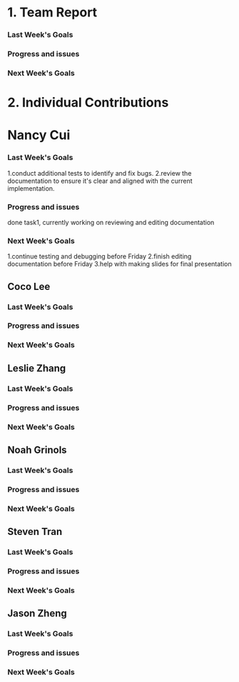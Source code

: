 # 1. Team Report
<status update for TA here>

<agenda for team meeting here>

### Last Week's Goals

### Progress and issues

### Next Week's Goals

# 2. Individual Contributions
# Nancy Cui
### Last Week's Goals
1.conduct additional tests to identify and fix bugs. 
2.review the documentation to ensure it's clear and aligned with the current implementation.
### Progress and issues
done task1, currently working on reviewing and editing documentation
### Next Week's Goals
1.continue testing and debugging before Friday
2.finish editing documentation before Friday
3.help with making slides for final presentation


## Coco Lee
### Last Week's Goals
### Progress and issues
### Next Week's Goals


## Leslie Zhang
### Last Week's Goals
### Progress and issues
### Next Week's Goals

## Noah Grinols
### Last Week's Goals
### Progress and issues
### Next Week's Goals


## Steven Tran
### Last Week's Goals
### Progress and issues
### Next Week's Goals

## Jason Zheng 
### Last Week's Goals
### Progress and issues
### Next Week's Goals

